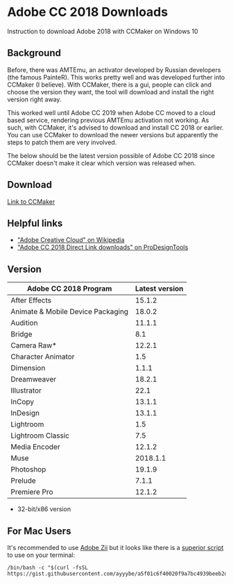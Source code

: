 # Adobe CC 2018 Downloads
Instruction to download Adobe 2018 with CCMaker on Windows 10

## Background
Before, there was AMTEmu, an activator developed by Russian developers (the famous PainteR). This works pretty well and was developed further into CCMaker (I believe). With CCMaker, there is a gui, people can click and choose the version they want, the tool will download and install the right version right away.

This worked well until Adobe CC 2019 when Adobe CC moved to a cloud based service, rendering previous AMTEmu activation not working. As such, with CCMaker, it's advised to download and install CC 2018 or earlier. You can use CCMaker to download the newer versions but apparently the steps to patch them are very involved.

The below should be the latest version possible of Adobe CC 2018 since CCMaker doesn't make it clear which version was released when.

## Download
[Link to CCMaker](https://official-ccmaker.com/)

## Helpful links
* ["Adobe Creative Cloud" on Wikipedia](https://en.wikipedia.org/wiki/Adobe_Creative_Cloud)
* ["Adobe CC 2018 Direct Link downloads" on ProDesignTools](https://prodesigntools.com/adobe-cc-2018-direct-download-links.html)

## Version

| Adobe CC 2018 Program | Latest version |
|--- | ---|
| After Effects | 15.1.2 |
| Animate & Mobile Device Packaging | 18.0.2 |
| Audition | 11.1.1 |
| Bridge | 8.1 |
| Camera Raw* | 12.2.1 |
| Character Animator | 1.5 |
| Dimension | 1.1.1 |
| Dreamweaver | 18.2.1 |
| Illustrator | 22.1 |
| InCopy | 13.1.1 |
| InDesign | 13.1.1 |
| Lightroom | 1.5 |
| Lightroom Classic | 7.5 |
| Media Encoder | 12.1.2 |
| Muse | 2018.1.1 |
| Photoshop | 19.1.9 |
| Prelude | 7.1.1 |
| Premiere Pro | 12.1.2 |
* 32-bit/x86 version

## For Mac Users
It's recommended to use [Adobe Zii](https://ziipatcher.com/) but it looks like there is a [superior script](https://www.reddit.com/r/AdobeZii/comments/fmv3sm/download_cc_2020_old_versions_directly_from_adobe/) to use on your terminal:

````terminal
/bin/bash -c "$(curl -fsSL https://gist.githubusercontent.com/ayyybe/a5f01c6f40020f9a7bc4939beeb2df1d/raw/install.sh)"
````

